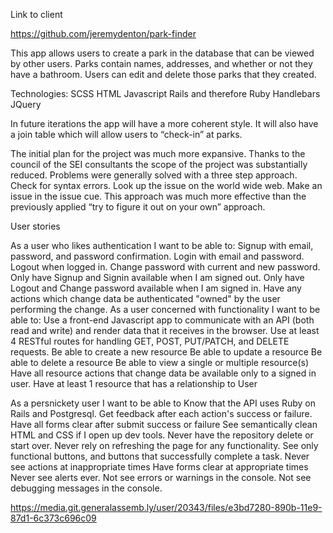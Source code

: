 Link to client

https://github.com/jeremydenton/park-finder

This app allows users to create a park in the database that can be viewed by other users. Parks contain names, addresses, and whether or not they have a bathroom. Users can edit and delete those parks that they created.

Technologies:
SCSS
HTML
Javascript
Rails and therefore Ruby
Handlebars
JQuery


In future iterations the app will have a more coherent style. It will also have a join table which will allow users to “check-in” at parks.

The initial plan for the project was much more expansive. Thanks to the council of the SEI consultants the scope of the project was substantially reduced. Problems were generally solved with a three step approach.
Check for syntax errors.
Look up the issue on the world wide web.
Make an issue in the issue cue.
This approach was much more effective than the previously applied “try to figure it out on your own” approach.

User stories

As a user who likes authentication I want to be able to:
Signup with email, password, and password confirmation.
 Login with email and password.
 Logout when logged in.
 Change password with current and new password.
 Only have Signup and Signin available when I am signed out.
 Only have Logout and Change password available when I am signed in.
Have any actions which change data be authenticated "owned" by the user performing the change.
As a user concerned with functionality I want to be able to:
Use a front-end Javascript app to communicate with an API (both read and write) and render data that it receives in the browser.
Use at least 4 RESTful routes for handling GET, POST, PUT/PATCH, and DELETE requests.
 Be able to create a new resource
 Be able to update a resource
 Be able to delete a resource
 Be able to view a single or multiple resource(s)
 Have all resource actions that change data be available only to a signed in user.
Have at least 1 resource that has a relationship to User

As a persnickety user I want to be able to
Know that the API uses Ruby on Rails and Postgresql.
Get feedback after each action's success or failure.
Have all forms clear after submit success or failure
 See semantically clean HTML and CSS if I open up dev tools.
 Never have the repository delete or start over.
 Never rely on refreshing the page for any functionality.
 See only functional buttons, and buttons that successfully complete a task.
Never see actions at inappropriate times
Have forms  clear at appropriate times
 Never see alerts ever.
 Not see errors or warnings in the console.
 Not see debugging messages in the console.


https://media.git.generalassemb.ly/user/20343/files/e3bd7280-890b-11e9-87d1-6c373c696c09
